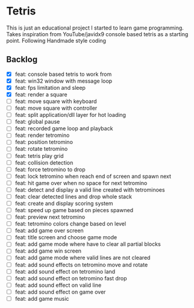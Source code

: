# Tetris

This is just an educational project I started to learn game programming. Takes inspiration from YouTube/javidx9 console based tetris as a starting point. Following Handmade style coding

## Backlog
- [x] feat: console based tetris to work from
- [x] feat: win32 window with message loop
- [x] feat: fps limitation and sleep
- [x] feat: render a square
- [ ] feat: move square with keyboard
- [ ] feat: move square with controller
- [ ] feat: split application/dll layer for hot loading
- [ ] feat: global pause
- [ ] feat: recorded game loop and playback
- [ ] feat: render tetromino
- [ ] feat: position tetromino
- [ ] feat: rotate tetromino
- [ ] feat: tetris play grid
- [ ] feat: collision detection
- [ ] feat: force tetromino to drop
- [ ] feat: lock tetromino when reach end of screen and spawn next
- [ ] feat: hit game over when no space for next tetromino
- [ ] feat: detect and display a valid line created with tetrominoes
- [ ] feat: clear detected lines and drop whole stack
- [ ] feat: create and display scoring system
- [ ] feat: speed up game based on pieces spawned
- [ ] feat: preview next tetromino
- [ ] feat: tetromino colors change based on level
- [ ] feat: add game over screen
- [ ] feat: title screen and choose game mode
- [ ] feat: add game mode where have to clear all partial blocks 
- [ ] feat: add game win screen
- [ ] feat: add game mode where valid lines are not cleared
- [ ] feat: add sound effects on tetromino move and rotate
- [ ] feat: add sound effect on tetromino land
- [ ] feat: add sound effect on tetromino fast drop
- [ ] feat: add sound effect on valid line
- [ ] feat: add sound effect on game over
- [ ] feat: add game music